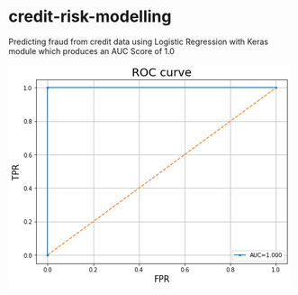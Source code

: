 # credit-risk-modelling
Predicting fraud from credit data using Logistic Regression with Keras module which produces an AUC Score of 1.0

![](AUC%20Score.png)
